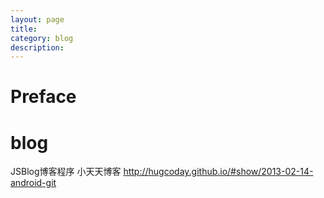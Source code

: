 ```yaml
---
layout: page
title:	
category: blog
description: 
---
```

# Preface

# blog
JSBlog博客程序
小天天博客 
http://hugcoday.github.io/#show/2013-02-14-android-git

